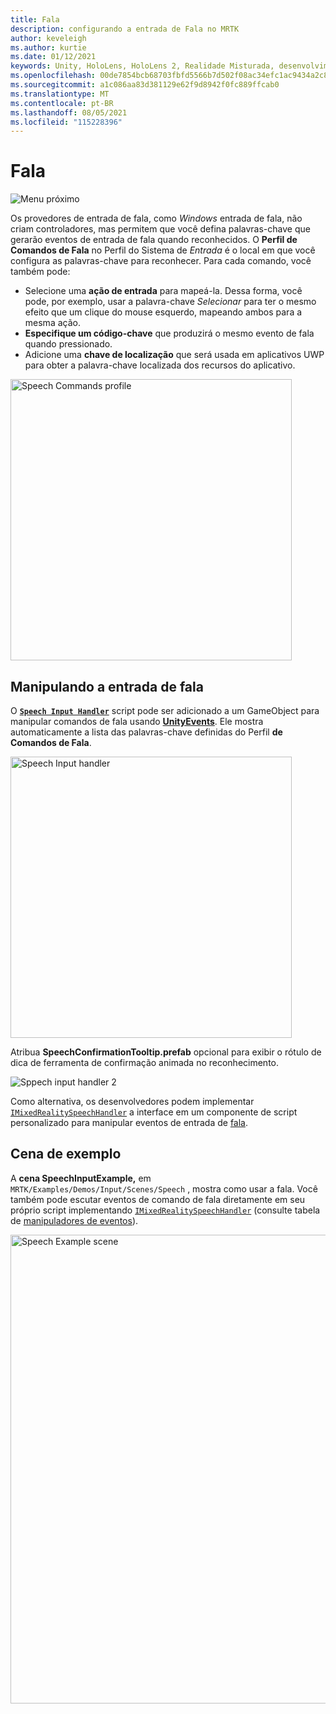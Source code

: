 ```yaml
---
title: Fala
description: configurando a entrada de Fala no MRTK
author: keveleigh
ms.author: kurtie
ms.date: 01/12/2021
keywords: Unity, HoloLens, HoloLens 2, Realidade Misturada, desenvolvimento, MRTK, Fala,
ms.openlocfilehash: 00de7854bcb68703fbfd5566b7d502f08ac34efc1ac9434a2c86274f07b6342d
ms.sourcegitcommit: a1c086aa83d381129e62f9d8942f0fc889ffcab0
ms.translationtype: MT
ms.contentlocale: pt-BR
ms.lasthandoff: 08/05/2021
ms.locfileid: "115228396"
---
```

# <a name="speech"></a>Fala

![Menu próximo](../images/input/MRTK_Input_Speech.png)

Os provedores de entrada de fala, como *Windows* entrada de fala, não criam controladores, mas permitem que você defina palavras-chave que gerarão eventos de entrada de fala quando reconhecidos. O **Perfil de Comandos de Fala** no Perfil do Sistema de *Entrada* é o local em que você configura as palavras-chave para reconhecer. Para cada comando, você também pode:

- Selecione uma **ação de entrada** para mapeá-la. Dessa forma, você pode, por exemplo, usar a palavra-chave *Selecionar* para ter o mesmo efeito que um clique do mouse esquerdo, mapeando ambos para a mesma ação.
- **Especifique um código-chave** que produzirá o mesmo evento de fala quando pressionado.
- Adicione uma **chave de localização** que será usada em aplicativos UWP para obter a palavra-chave localizada dos recursos do aplicativo.

<img src="../images/input/SpeechCommandsProfile.png" width="450px" alt="Speech Commands profile">

## <a name="handling-speech-input"></a>Manipulando a entrada de fala

O [**`Speech Input Handler`**](xref:Microsoft.MixedReality.Toolkit.Input.SpeechInputHandler) script pode ser adicionado a um GameObject para manipular comandos de fala usando [**UnityEvents**](https://docs.unity3d.com/Manual/UnityEvents.html). Ele mostra automaticamente a lista das palavras-chave definidas do Perfil **de Comandos de Fala**.

<img src="../images/input/SpeechCommands_SpeechInputHandler1.png" width="450px" alt="Speech Input handler">

Atribua **SpeechConfirmationTooltip.prefab** opcional para exibir o rótulo de dica de ferramenta de confirmação animada no reconhecimento.

<img src="../images/input/SpeechCommands_SpeechInputHandler2.png" alt="Sppech input handler 2">

Como alternativa, os desenvolvedores podem implementar [`IMixedRealitySpeechHandler`](xref:Microsoft.MixedReality.Toolkit.Input.IMixedRealitySpeechHandler) a interface em um componente de script personalizado para manipular eventos de entrada de [fala](input-events.md#input-event-interface-example).

## <a name="example-scene"></a>Cena de exemplo

A **cena SpeechInputExample,** em `MRTK/Examples/Demos/Input/Scenes/Speech` , mostra como usar a fala. Você também pode escutar eventos de comando de fala diretamente em seu próprio script implementando [`IMixedRealitySpeechHandler`](xref:Microsoft.MixedReality.Toolkit.Input.IMixedRealitySpeechHandler) (consulte tabela de [manipuladores de eventos](input-events.md)).

<img src="../images/input/SpeechExampleScene.png" width="750px" alt="Speech Example scene">
